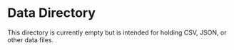 # Data Directory

This directory is currently empty but is intended for holding CSV, JSON, or other data files.